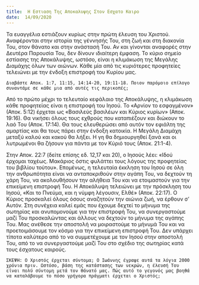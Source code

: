 ```yaml
---
title:  Η Εστιαση Της Αποκαλυψης Στον Εσχατο Καιρο
date:  14/09/2020
---
```


Τα ευαγγέλια εστιάζουν κυρίως στην πρώτη έλευση του Χριστού. Αναφέρονται στην ιστορία της γέννησής Του, στη ζωή και στη διακονία Του, στον θάνατο και στην ανάστασή Του. Αν και γίνονται αναφορές στην Δευτέρα Παρουσία Του, δεν δίνουν ιδιαίτερη έμφαση. Το κύριο σημείο εστίασης της Αποκάλυψης, ωστόσο, είναι η κλιμάκωση της Μεγάλης Διαμάχης όλων των αιώνων. Κάθε μία από τις κυριότερες προφητείες τελειώνει με την ένδοξη επιστροφή του Κυρίου μας.

`Διαβάστε Αποκ. 1:7, 11:15, 14:14-20, 19:11-18. Ποιον παρόμοιο επίλογο συναντάμε σε κάθε μια από αυτές τις περικοπές;`

Από το πρώτο μέχρι το τελευταίο κεφάλαιο της Αποκάλυψης, η κλιμάκωση κάθε προφητείας είναι η επιστροφή του Ιησού. Το «Αρνίον το εσφαγμένον» (Αποκ. 5:12) έρχεται ως «Βασιλεύς βασιλέων και Κύριος κυρίων» (Αποκ. 19:16). Θα νικήσει όλους τους εχθρούς που καταπιέζουν και διώκουν το λαό Του (Αποκ. 17:14). Θα τους ελευθερώσει από αυτόν τον εφιάλτη της αμαρτίας και θα τους πάρει στην ένδοξη κατοικία. Η Μεγάλη Διαμάχη μεταξύ καλού και κακού θα λήξει. Η γη θα δημιουργηθεί ξανά και οι λυτρωμένοι θα ζήσουν για πάντα με τον Κύριό τους (Αποκ. 21:1-4).

Στην Αποκ. 22:7 (δείτε επίσης εδ. 12,17 και 20), ο Ιησούς λέει: «Ιδού έρχομαι ταχέως. Μακάριος όστις φυλάττει τους λόγους της προφητείας του βιβλίου τούτου». Επομένως, η τελευταία έκκληση του Ιησού σε όλη την ανθρωπότητα είναι να ανταποκριθούν στην αγάπη Του, να δεχτούν τη χάρη Του, να ακολουθήσουν την αλήθεια Του και να ετοιμαστούν για την επικείμενη επιστροφή Του. Η Αποκάλυψη τελειώνει με την πρόσκληση του Ιησού, «Και το Πνεύμα, και η νύμφη λέγουσιν, Ελθέ» (Αποκ. 22:17). Ο Κύριος προσκαλεί όλους όσους αναζητούν την αιώνια ζωή, να έρθουν σ’ Αυτόν. Στη συνέχεια καλεί εμάς που έχουμε δεχτεί το μήνυμα της σωτηρίας και ανυπομονούμε για την επιστροφή Του, να συνεργαστούμε μαζί Του προσκαλώντας και άλλους να δεχτούν το μήνυμα της αγάπης Του. Μας ανέθεσε την αποστολή να μοιραστούμε το μήνυμά Του και να προετοιμάσουμε τον κόσμο για την επικείμενη επιστροφή Του. Δεν υπάρχει τίποτα καλύτερο από το να συμμετέχουμε με τον Ιησού στην αποστολή Του, από το να συνεργαστούμε μαζί Του στο σχέδιο της σωτηρίας κατά τους έσχατους καιρούς.

`ΣΚΕΨΗ: Ο Χριστός έρχεται σύντομα; Ο Ιωάννης έγραψε αυτά τα λόγια 2000 χρόνια πριν. Ωστόσο, βάση της κατάστασης των νεκρών, η έλευσή Του είναι πολύ σύντομη μετά τον θάνατό μας. Πώς αυτό το γεγονός μας βοηθά να καταλάβουμε το πόσο γρήγορα πράγματι έρχεται ο Χριστός;`